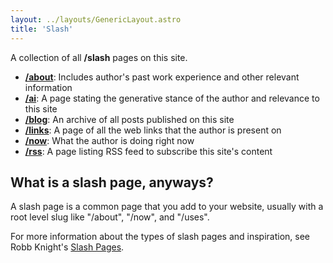 ```yaml
---
layout: ../layouts/GenericLayout.astro
title: 'Slash'
---
```


A collection of all **/slash** pages on this site.

- [**/about**](/about): Includes author's past work experience and other relevant information
- [**/ai**](/ai): A page stating the generative stance of the author and relevance to this site
- [**/blog**](/blog): An archive of all posts published on this site
- [**/links**](/links): A page of all the web links that the author is present on
- [**/now**](/now): What the author is doing right now
- [**/rss**](/rss.xml): A page listing RSS feed to subscribe this site's content

## What is a slash page, anyways?

A slash page is a common page that you add to your website, usually with a root level slug like "/about", "/now", and "/uses".

For more information about the types of slash pages and inspiration, see Robb Knight's [Slash Pages](https://slashpages.net/).
